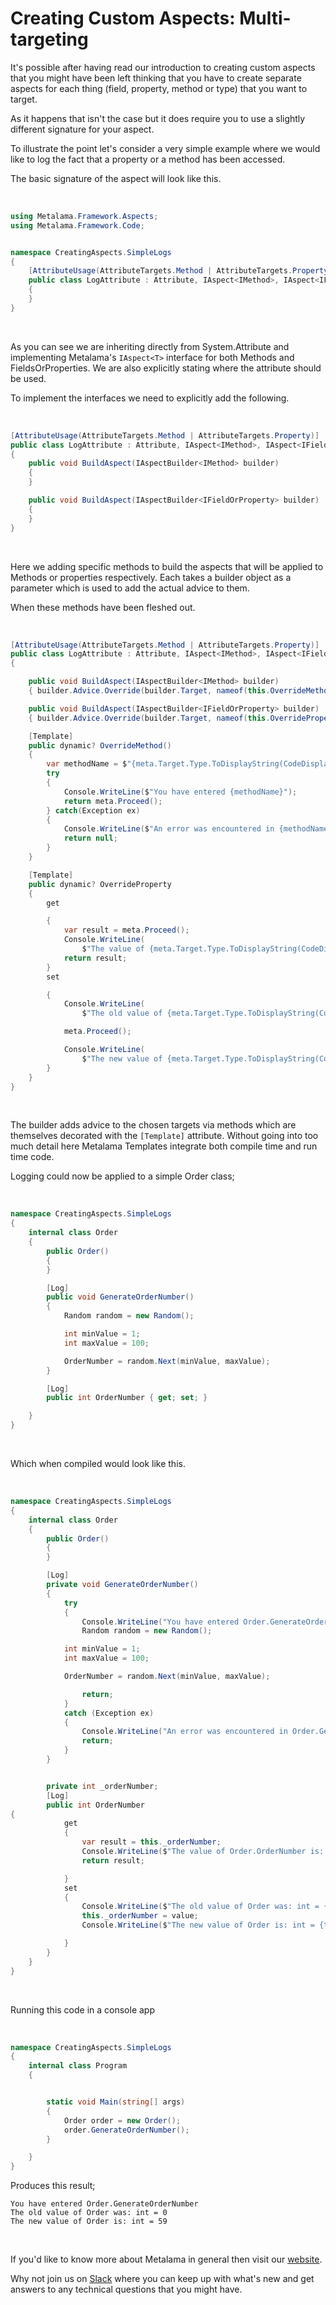 # Creating Custom Aspects: Multi-targeting

It's possible after having read our introduction to creating custom aspects that you might have been left thinking that you have to create separate aspects for each thing (field, property, method or type) that you want to target.

As it happens that isn't the case but it does require you to use a slightly different signature for your aspect.

To illustrate the point let's consider a very simple example where we would like to log the fact that a property or a method has been accessed.

The basic signature of the aspect will look like this.

<br>

```c#
using Metalama.Framework.Aspects;
using Metalama.Framework.Code;


namespace CreatingAspects.SimpleLogs
{
    [AttributeUsage(AttributeTargets.Method | AttributeTargets.Property)]
    public class LogAttribute : Attribute, IAspect<IMethod>, IAspect<IFieldOrProperty>
    {
    }
}
```

<br>

As you can see we are inheriting directly from System.Attribute and implementing Metalama's `IAspect<T>` interface for both Methods and FieldsOrProperties. We are also explicitly stating where the attribute should be used.

To implement the interfaces we need to explicitly add the following.

<br>

```c#
[AttributeUsage(AttributeTargets.Method | AttributeTargets.Property)]
public class LogAttribute : Attribute, IAspect<IMethod>, IAspect<IFieldOrProperty>
{
    public void BuildAspect(IAspectBuilder<IMethod> builder)
    {
    }

    public void BuildAspect(IAspectBuilder<IFieldOrProperty> builder)
    {
    }
}
```

<br>

Here we adding specific methods to build the aspects that will be applied to Methods or properties respectively. Each takes a builder object as a parameter which is used to add the actual advice to them.

When these methods have been fleshed out.

<br>

```c#
[AttributeUsage(AttributeTargets.Method | AttributeTargets.Property)]
public class LogAttribute : Attribute, IAspect<IMethod>, IAspect<IFieldOrProperty>
{

    public void BuildAspect(IAspectBuilder<IMethod> builder)
    { builder.Advice.Override(builder.Target, nameof(this.OverrideMethod)); }

    public void BuildAspect(IAspectBuilder<IFieldOrProperty> builder)
    { builder.Advice.Override(builder.Target, nameof(this.OverrideProperty)); }

    [Template]
    public dynamic? OverrideMethod()
    {
        var methodName = $"{meta.Target.Type.ToDisplayString(CodeDisplayFormat.MinimallyQualified)}.{meta.Target.Method.Name}";
        try
        {
            Console.WriteLine($"You have entered {methodName}");
            return meta.Proceed();
        } catch(Exception ex)
        {
            Console.WriteLine($"An error was encountered in {methodName}");
            return null;
        }
    }

    [Template]
    public dynamic? OverrideProperty
    {
        get

        {
            var result = meta.Proceed();
            Console.WriteLine(
                $"The value of {meta.Target.Type.ToDisplayString(CodeDisplayFormat.MinimallyQualified)}.{meta.Target.Property.Name} is: {meta.Target.Property.Type} = {meta.Target.Property.Value}");
            return result;
        }
        set

        {
            Console.WriteLine(
                $"The old value of {meta.Target.Type.ToDisplayString(CodeDisplayFormat.MinimallyQualified)} was: {meta.Target.Property.Type} = {meta.Target.Property.Value}");

            meta.Proceed();

            Console.WriteLine(
                $"The new value of {meta.Target.Type.ToDisplayString(CodeDisplayFormat.MinimallyQualified)} is: {meta.Target.Property.Type} = {meta.Target.Property.Value}");
        }
    }
}
```

<br>

The builder adds advice to the chosen targets via methods which are themselves decorated with the `[Template]` attribute. Without going into too much detail here Metalama Templates integrate both compile time and run time code.

Logging could now be applied to a simple Order class;

<br>

```c#
namespace CreatingAspects.SimpleLogs
{
    internal class Order
    {
        public Order()
        {
        }

        [Log]
        public void GenerateOrderNumber()
        {
            Random random = new Random();

            int minValue = 1;
            int maxValue = 100;

            OrderNumber = random.Next(minValue, maxValue);
        }

        [Log]
        public int OrderNumber { get; set; }

    }
}
```

<br>

Which when compiled would look like this.

<br>

```c#
namespace CreatingAspects.SimpleLogs
{
    internal class Order
    {
        public Order()
        {
        }

        [Log]
        private void GenerateOrderNumber()
        {
            try
            {
                Console.WriteLine("You have entered Order.GenerateOrderNumber");
                Random random = new Random();

            int minValue = 1;
            int maxValue = 100;

            OrderNumber = random.Next(minValue, maxValue);

                return;
            }
            catch (Exception ex)
            {
                Console.WriteLine("An error was encountered in Order.GenerateOrderNumber");
                return;
            }
        }


        private int _orderNumber;
        [Log]
        public int OrderNumber
{
            get
            {
                var result = this._orderNumber;
                Console.WriteLine($"The value of Order.OrderNumber is: int = {this._orderNumber}");
                return result;

            }
            set
            {
                Console.WriteLine($"The old value of Order was: int = {this._orderNumber}");
                this._orderNumber = value;
                Console.WriteLine($"The new value of Order is: int = {this._orderNumber}");

            }
        }
    }
}
```

<br>

Running this code in a console app

<br>

```c#
namespace CreatingAspects.SimpleLogs
{
    internal class Program
    {


        static void Main(string[] args)
        {
            Order order = new Order();
            order.GenerateOrderNumber();
        }

    }
}
```

Produces this result;

```
You have entered Order.GenerateOrderNumber
The old value of Order was: int = 0
The new value of Order is: int = 59
```

<br>

If you'd like to know more about Metalama in general then visit our [website](https://www.postsharp.net/metalama).

Why not join us on [Slack](https://www.postsharp.net/slack) where you can keep up with what's new and get answers to any technical questions that you might have.
